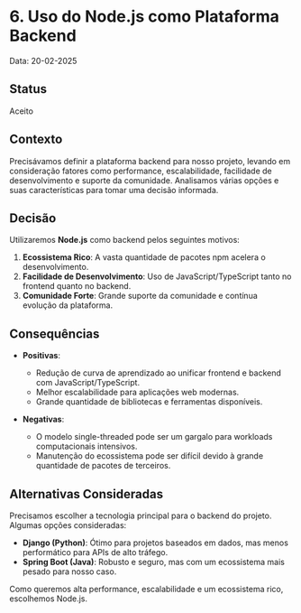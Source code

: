 # 6. Uso do Node.js como Plataforma Backend

Data: 20-02-2025

## Status

Aceito

## Contexto

Precisávamos definir a plataforma backend para nosso projeto, levando em consideração fatores como performance, escalabilidade, facilidade de desenvolvimento e suporte da comunidade. Analisamos várias opções e suas características para tomar uma decisão informada.

## Decisão

Utilizaremos **Node.js** como backend pelos seguintes motivos:

1. **Ecossistema Rico**: A vasta quantidade de pacotes npm acelera o desenvolvimento.
2. **Facilidade de Desenvolvimento**: Uso de JavaScript/TypeScript tanto no frontend quanto no backend.
3. **Comunidade Forte**: Grande suporte da comunidade e contínua evolução da plataforma.

## Consequências

- **Positivas**:

  - Redução de curva de aprendizado ao unificar frontend e backend com JavaScript/TypeScript.
  - Melhor escalabilidade para aplicações web modernas.
  - Grande quantidade de bibliotecas e ferramentas disponíveis.

- **Negativas**:
  - O modelo single-threaded pode ser um gargalo para workloads computacionais intensivos.
  - Manutenção do ecossistema pode ser difícil devido à grande quantidade de pacotes de terceiros.

## Alternativas Consideradas

Precisamos escolher a tecnologia principal para o backend do projeto. Algumas opções consideradas:

- **Django (Python)**: Ótimo para projetos baseados em dados, mas menos performático para APIs de alto tráfego.
- **Spring Boot (Java)**: Robusto e seguro, mas com um ecossistema mais pesado para nosso caso.

Como queremos alta performance, escalabilidade e um ecossistema rico, escolhemos Node.js.
